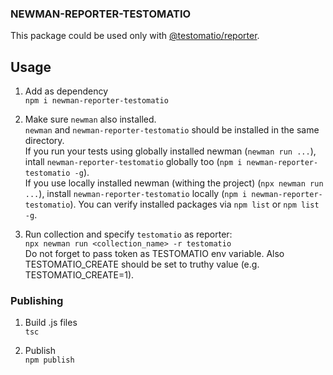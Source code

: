 ### NEWMAN-REPORTER-TESTOMATIO

This package could be used only with [@testomatio/reporter](https://github.com/testomatio/reporter).

## Usage
1. Add as dependency
\
`npm i newman-reporter-testomatio`

1. Make sure `newman` also installed.
\
`newman` and `newman-reporter-testomatio` should be installed in the same directory.
\
If you run your tests using globally installed newman (`newman run ...`), intall `newman-reporter-testomatio` globally too (`npm i newman-reporter-testomatio -g`).
\
If you use locally installed newman (withing the project) (`npx newman run ...`), install `newman-reporter-testomatio` locally (`npm i newman-reporter-testomatio`).
You can verify installed packages via `npm list` or `npm list -g`.

1. Run collection and specify `testomatio` as reporter:
\
`npx newman run <collection_name> -r testomatio`
\
Do not forget to pass token as TESTOMATIO env variable. Also TESTOMATIO_CREATE should be set to truthy value (e.g. TESTOMATIO_CREATE=1).


### Publishing
1. Build .js files
\
`tsc`

2. Publish
\
`npm publish`
